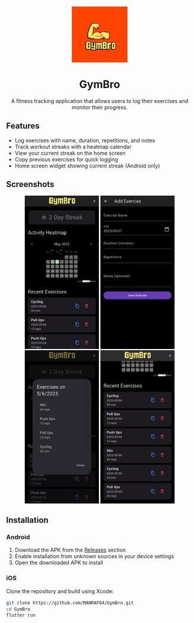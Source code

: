 <p align="center">
  <img src="assets/gymbro_512.png" width="150" alt="GymBro Logo">
</p>

<h1 align="center">GymBro</h1>

<p align="center">A fitness tracking application that allows users to log their exercises and monitor their progress.</p>


## Features

- Log exercises with name, duration, repetitions, and notes
- Track workout streaks with a heatmap calendar
- View your current streak on the home screen
- Copy previous exercises for quick logging
- Home screen widget showing current streak (Android only)

## Screenshots

<p align="center">
  <img src="screenshots/home-screen.jpg" width="200" alt="Home Screen">
  <img src="screenshots/add-exercise.jpg" width="200" alt="Add Exercise Screen">
  <img src="screenshots/calendar-view.jpg" width="200" alt="Calendar View">
  <img src="screenshots/exercise-list.jpg" width="200" alt="Exercise List">
</p>

## Installation

### Android

1. Download the APK from the [Releases](https://github.com/MANRAF04/GymBro/releases) section
2. Enable installation from unknown sources in your device settings
3. Open the downloaded APK to install

### iOS

Clone the repository and build using Xcode:

```bash
git clone https://github.com/MANRAF04/GymBro.git
cd GymBro
flutter run

